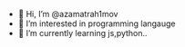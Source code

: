- 👋 Hi, I’m @azamatrah1mov
- 👀 I’m interested in programming langauge
- 🌱 I’m currently learning js,python..

